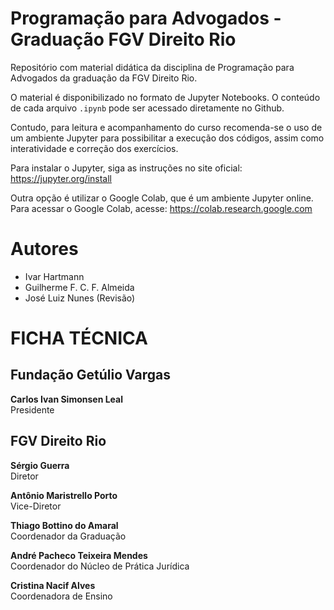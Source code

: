 # Programação para Advogados - Graduação FGV Direito Rio

Repositório com material didática da disciplina de Programação para Advogados da graduação da FGV Direito Rio.

O material é disponibilizado no formato de Jupyter Notebooks. O conteúdo de cada arquivo `.ipynb` pode ser acessado diretamente no Github.

Contudo, para leitura e acompanhamento do curso recomenda-se o uso de um ambiente Jupyter para possibilitar a execução dos códigos, assim como interatividade e correção dos exercícios. 

Para instalar o Jupyter, siga as instruções no site oficial: https://jupyter.org/install

Outra opção é utilizar o Google Colab, que é um ambiente Jupyter online. Para acessar o Google Colab, acesse: https://colab.research.google.com

# Autores

- Ivar Hartmann
- Guilherme F. C. F. Almeida
- José Luiz Nunes (Revisão)


# FICHA TÉCNICA

## Fundação Getúlio Vargas
**Carlos Ivan Simonsen Leal**  
Presidente

## FGV Direito Rio
**Sérgio Guerra**  
Diretor

**Antônio Maristrello Porto**  
Vice-Diretor

**Thiago Bottino do Amaral**  
Coordenador da Graduação

**André Pacheco Teixeira Mendes**  
Coordenador do Núcleo de Prática Jurídica

**Cristina Nacif Alves**  
Coordenadora de Ensino
